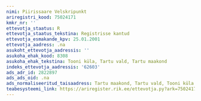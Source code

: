 ```yaml
---
nimi: Piirissaare Velskripunkt
ariregistri_kood: 75024171
kmkr_nr: ''
ettevotja_staatus: R
ettevotja_staatus_tekstina: Registrisse kantud
ettevotja_esmakande_kpv: 25.01.2001
ettevotja_aadress: .na
asukoht_ettevotja_aadressis: ''
asukoha_ehak_kood: 8308
asukoha_ehak_tekstina: Tooni küla, Tartu vald, Tartu maakond
indeks_ettevotja_aadressis: '62603'
ads_adr_id: 2822897
ads_ads_oid: .na
ads_normaliseeritud_taisaadress: Tartu maakond, Tartu vald, Tooni küla
teabesysteemi_link: https://ariregister.rik.ee/ettevotja.py?ark=75024171&ref=rekvisiidid
---
```

